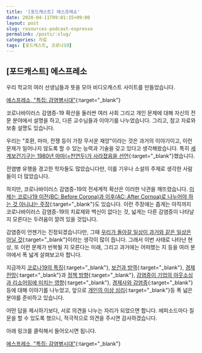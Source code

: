 ```yaml
---
title: '[포드캐스트] 에스프레소'
date: 2020-04-11T09:01:15+09:00
layout: post
slug: resources-podcast-espresso
permalink: /posts/:slug/
categories: 자료
tags: [포드캐스트, 코로나19]
---
```

## [포드캐스트] 에스프레소

우리 학교의 여러 선생님들과 뜻을 모아 비디오캐스트 사이트를 만들었습니다. 

[에스프레소, "특집: 감염병시대"](https://sites.google.com/knou.ac.kr/salon/covid19){:target="_blank"}


코로나바이러스 감염증-19 확산을 둘러싼 여러 사회 그리고 개인 문제에 대해 자신의 전문 분야에서 설명을 하고, 다른 교수님들과 이야기를 나누었습니다. 
그리고, 참고 자료와 보충 설명도 있습니다.



우리는 "호환, 마마, 전쟁 등이 가장 무서운 재앙"이라는 것은 과거의 이야기이고, 이런 문제가 일어나지 않도록 할 수 있는 능력과 기술을 갖고 있다고 생각해왔습니다. 
특히 [세계보건기구는 1980년 마마(=천연두)가 사라졌음을 선언](https://terms.naver.com/entry.nhn?docId=1146217&amp;cid=40942&amp;categoryId=32799){:target="_blank"}했습니다.



전염병 유행을 경고한 학자들도 많았습니다만, 이를 기우나 소설의 주제로 생각한 사람들이 더 많았습니다. 



하지만, 코로나바이러스 감염증-19의 전세계적 확산은 이러한 낙관을 깨뜨렸습니다. [이제는 코로나19 이전(BC: Before Corona)과 이후(AC: After Cornoa)로 나누어야 하는 것 아니냐는 주장](https://www.nytimes.com/2020/03/17/opinion/coronavirus-trends.html){:target="_blank"}도 있습니다. 
이런 주장에는 좁게는 아직까지 코로나바이러스 감염증-19의 치료제와 백신이 없다는 것, 넓게는 다른 감염증이 나타날지 모른다는 두려움이 깔려 있을 것입니다.



감염증이 언젠가는 진정되겠습니다만, 그때 [우리가 돌아갈 일상이 과거와 같은 일상은 아닐 것](https://www.sisain.co.kr/news/articleView.html?idxno=41598){:target="_blank"}이라는 생각이 많이 듭니다. 
그래서 이번 사태로 나타난 현상, 또 이런 문제가 반복될 지 모른다는 미래, 그리고 과거에는 어떠했는 지 등을 여러 분야에서 폭 넓게 살펴보고자 합니다.



지금까지 [코로나19의 특징](https://sites.google.com/knou.ac.kr/salon/covid19/ep1){:target="_blank"}, [보건과 방역](https://sites.google.com/knou.ac.kr/salon/covid19/ep2){:target="_blank"}, [경제 전망](https://sites.google.com/knou.ac.kr/salon/covid19/ep3){:target="_blank"}과 [정책 방향](https://sites.google.com/knou.ac.kr/salon/covid19/ep4){:target="_blank"}, [감염증이 기업의 아웃소싱과 리쇼어링에 미치는 영향](https://sites.google.com/knou.ac.kr/salon/covid19/ep5){:target="_blank"}, [경제사와 감염증](https://sites.google.com/knou.ac.kr/salon/covid19/ep6){:target="_blank"} 등에 대해 이야기를 나누었고, 앞으로 [개인의 이상 심리](https://sites.google.com/knou.ac.kr/salon/covid19/ep9){:target="_blank"}등 폭 넓은 분야를 준비하고 있습니다.

어떤 답을 제시하기보다, 서로 의견을 나누는 자리가 되었으면 합니다. 에피소드마다 질문을 할 수 있도록 했으니, 적극적으로 의견을 주시면 감사하겠습니다.


아래 링크를 클릭해서 들어오시면 됩니다.

[에스프레소, "특집: 감염병시대"](https://sites.google.com/knou.ac.kr/salon/covid19){:target="_blank"}



